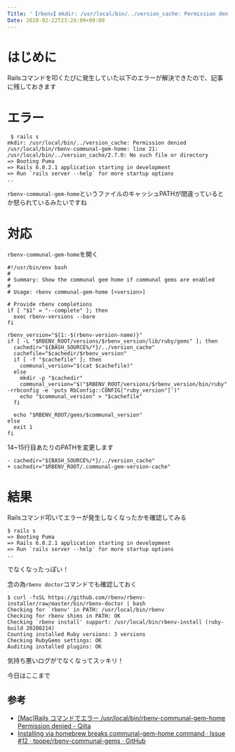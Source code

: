 ```yaml
---
Title: '【rbenv】mkdir: /usr/local/bin/../version_cache: Permission denied【Mac】'
Date: 2020-02-22T23:24:09+09:00
---
```


# はじめに

Railsコマンドを叩くたびに発生していた以下のエラーが解決できたので、記事に残しておきます

# エラー

```
 $ rails s
mkdir: /usr/local/bin/../version_cache: Permission denied
/usr/local/bin/rbenv-communal-gem-home: line 21: /usr/local/bin/../version_cache/2.7.0: No such file or directory
=> Booting Puma
=> Rails 6.0.2.1 application starting in development
=> Run `rails server --help` for more startup options
..
```

`rbenv-communal-gem-home`というファイルのキャッシュPATHが間違っているとか怒られているみたいですね

# 対応

`rbenv-communal-gem-home`を開く

```
#!/usr/bin/env bash
#
# Summary: Show the communal gem home if communal gems are enabled
#
# Usage: rbenv communal-gem-home [<version>]

# Provide rbenv completions
if [ "$1" = "--complete" ]; then
  exec rbenv-versions --bare
fi

rbenv_version="${1:-$(rbenv-version-name)}"
if [ -L "$RBENV_ROOT/versions/$rbenv_version/lib/ruby/gems" ]; then
  cachedir="${BASH_SOURCE%/*}/../version_cache"
  cachefile="$cachedir/$rbenv_version"
  if [ -f "$cachefile" ]; then
    communal_version="$(cat $cachefile)"
  else
    mkdir -p "$cachedir"
    communal_version="$("$RBENV_ROOT/versions/$rbenv_version/bin/ruby" -rrbconfig -e 'puts RbConfig::CONFIG["ruby_version"]')"
    echo "$communal_version" > "$cachefile"
  fi

  echo "$RBENV_ROOT/gems/$communal_version"
else
  exit 1
fi
```

14~15行目あたりのPATHを変更します
```
- cachedir="${BASH_SOURCE%/*}/../version_cache"
+ cachedir="$RBENV_ROOT/.communal-gem-version-cache"
```

# 結果

Railsコマンド叩いてエラーが発生しなくなったかを確認してみる

```
$ rails s
=> Booting Puma
=> Rails 6.0.2.1 application starting in development
=> Run `rails server --help` for more startup options
..
```

でなくなったっぽい！

念の為`rbenv doctor`コマンドでも確認しておく
```
$ curl -fsSL https://github.com/rbenv/rbenv-installer/raw/master/bin/rbenv-doctor | bash
Checking for `rbenv' in PATH: /usr/local/bin/rbenv
Checking for rbenv shims in PATH: OK
Checking `rbenv install' support: /usr/local/bin/rbenv-install (ruby-build 20200214)
Counting installed Ruby versions: 3 versions
Checking RubyGems settings: OK
Auditing installed plugins: OK
```

気持ち悪いログがでなくなってスッキリ！

今日はここまで

## 参考
- [[Mac]Rails コマンドでエラー /usr/local/bin/rbenv-communal-gem-home Permission denied - Qiita](https://qiita.com/sachiotomita/items/3a298bae37835b55ae40)
- [Installing via homebrew breaks communal-gem-home command · Issue #12 · tpope/rbenv-communal-gems · GitHub](https://github.com/tpope/rbenv-communal-gems/issues/12)

